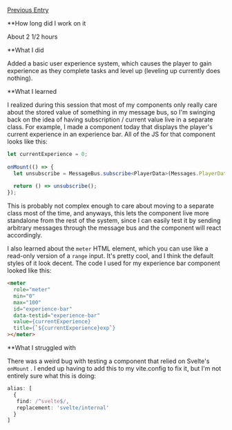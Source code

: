 [Previous Entry](./2023.11.17)

**How long did I work on it

About 2 1/2 hours

**What I did

Added a basic user experience system, which causes the player to gain experience as they complete tasks and level up (leveling up currently does nothing).  

**What I learned

I realized  during this session that most of my components only really care about the stored value of something in my message bus, so I'm swinging back on the idea of having subscription / current  value live in a separate class.  For example, I made a component today that displays the player's  current experience in an experience bar.  All of the JS for that component looks like this:

```typescript
let currentExperience = 0;  
  
onMount(() => {  
  let unsubscribe = MessageBus.subscribe<PlayerData>(Messages.PlayerData, value => currentExperience = value?.experience?.currentExperience ?? 0);  
  
  return () => unsubscribe();  
});
```

This is probably not complex enough to care about moving to a separate class most of the time, and anyways, this lets the component live more standalone from the rest of the system, since I can easily test it by sending arbitrary messages through the message bus and the component will react accordingly.

I also learned about the `meter` HTML element, which you can use like a read-only version of a `range` input.  It's pretty cool, and I think the default styles of it look decent.  The code I used for my experience bar  component looked like this:

```html
<meter  
  role="meter"  
  min="0"  
  max="100"  
  id="experience-bar"  
  data-testid="experience-bar"  
  value={currentExperience}  
  title={`${currentExperience}exp`}  
></meter>
```

**What I struggled with

There was a weird bug with testing a component that relied on Svelte's `onMount` .  I ended up having to add this to my vite.config to fix it, but I'm not entirely sure what this is doing:

```typescript
alias: [  
  {  
   find: /^svelte$/,  
   replacement: 'svelte/internal'  
  }  
]
```

